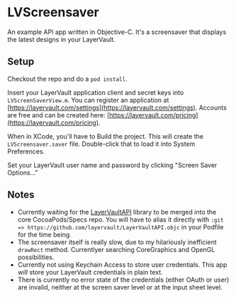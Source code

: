 # LVScreensaver

An example API app written in Objective-C. It's a screensaver that displays the latest designs in your LayerVault.

## Setup

Checkout the repo and do a `pod install`.

Insert your LayerVault application client and secret keys into `LVScreenSaverView.m`. You can register
an application at [https://layervault.com/settings](https://layervault.com/settings). Accounts are free and
can be created here: [https://layervault.com/pricing](https://layervault.com/pricing).

When in XCode, you'll have to Build the project. This will create the `LVScreensaver.saver` file. Double-click 
that to load it into System Preferences.

Set your LayerVault user name and password by clicking "Screen Saver Options..."

## Notes

- Currently waiting for the [LayerVaultAPI](https://github.com/layervault/LayerVaultAPI.objc) library to be 
merged into the core CocoaPods/Specs repo. You will have to alias it directly with `:git => https://github.com/layervault/LayerVaultAPI.objc`
in your Podfile for the time being.
- The screensaver itself is really slow, due to my hilariously inefficient `drawRect` method. Currentlyer searching CoreGraphics
and OpenGL possibilities.
- Currently not using Keychain Access to store user credentials. This app *will* store your LayerVault credentials in plain text.
- There is currently no error state of the credentials (either OAuth or user) are invalid, neither at the screen saver level or at the input sheet level. 
